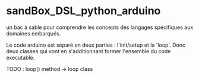 # sandBox_DSL_python_arduino
un bac à sable pour comprendre les concepts des langages spécifiques aux domaines embarqués.

Le code arduino est séparé en deux parties : l'init/setup et la 'loop'. Donc deux classes qui vont en s'additionnant former l'ensemble du code executable.

TODO :
	loop() method -> loop class
